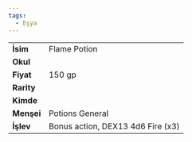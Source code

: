 ```yaml
---
tags:
  - Eşya
---  
```

  
|  |  |  
|---|---|  
| **İsim** | Flame Potion|  
| **Okul** | |  
| **Fiyat** | 150 gp|  
| **Rarity** | |  
| **Kimde** | |  
| **Menşei** | Potions General|  
| **İşlev** | Bonus action, DEX13 4d6 Fire (x3)|  
